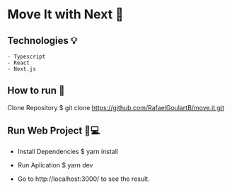 # Move It with Next 💜

## Technologies 💡 
    - Typescript
    - React
    - Next.js


## How to run 🔧
Clone Repository
$ git clone https://github.com/RafaelGoulartB/move.it.git


## Run Web Project 📝💻
- Install Dependencies
$ yarn install

- Run Aplication
$ yarn dev

- Go to http://localhost:3000/ to see the result.

